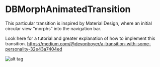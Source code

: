# DBMorphAnimatedTransition

This particular transition is inspired by Material Design, where an initial circular view “morphs” into the navigation bar.

Look here for a tutorial and greater explanation of how to implement this transition.
https://medium.com/@devonboyer/a-transition-with-some-personality-32e43a7404ed


![alt tag](https://cloud.githubusercontent.com/assets/5367914/6039287/7df3a884-ac33-11e4-9f64-2f5b9bfb9099.gif)
